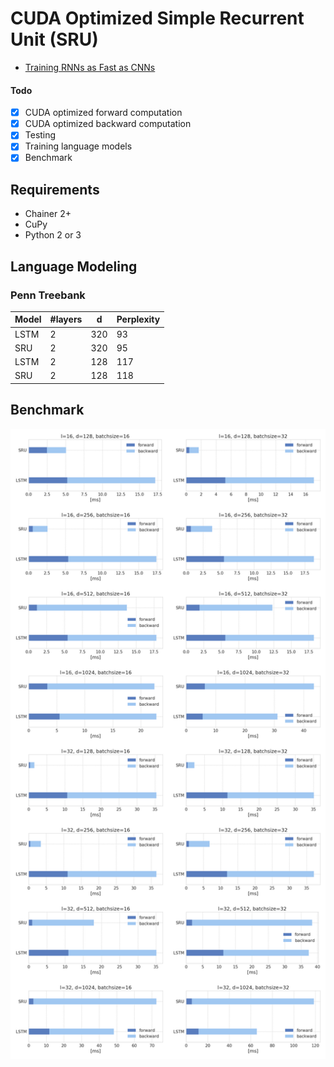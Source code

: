 # CUDA Optimized Simple Recurrent Unit (SRU)

- [Training RNNs as Fast as CNNs](https://arxiv.org/abs/1709.02755)

#### Todo

- [x] CUDA optimized forward computation
- [x] CUDA optimized backward computation
- [x] Testing
- [x] Training language models
- [x] Benchmark

## Requirements

- Chainer 2+
- CuPy
- Python 2 or 3

## Language Modeling

### Penn Treebank

| Model | #layers | d   | Perplexity |
|-------|---------|-----|------------|
| LSTM  | 2       | 320 | 93         |
| SRU   | 2       | 320 | 95         |
| LSTM  | 2       | 128 | 117        |
| SRU   | 2       | 128 | 118        |

## Benchmark

![result](https://github.com/musyoku/images/blob/master/sru/result.png?raw=true)